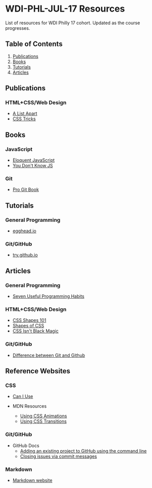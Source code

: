 # WDI-PHL-JUL-17 Resources

List of resources for WDI Philly 17 cohort. Updated as the course progresses. 

## Table of Contents

1. [Publications](#publications)
2. [Books](#books)
3. [Tutorials](#tutorials)
4. [Articles](#articles)

## Publications

### HTML+CSS/Web Design

- [A List Apart](https://alistapart.com)
- [CSS Tricks](https://css-tricks.com)

## Books

### JavaScript

- [Eloquent JavaScript](http://eloquentjavascript.net/)
- [You Don't Know JS](https://maximdenisov.gitbooks.io/you-don-t-know-js/content/)

### Git

- [Pro Git Book](https://git-scm.com/book/en/v2)

## Tutorials

### General Programming

- [egghead.io](https://egghead.io)

### Git/GitHub

- [try.github.io](https://try.github.io/levels/1/challenges/1)

## Articles

### General Programming

- [Seven Useful Programming Habits](http://binarforge.com/blog/seven-useful-programming-habits)

### HTML+CSS/Web Design

- [CSS Shapes 101](https://alistapart.com/article/css-shapes-101)
- [Shapes of CSS](https://css-tricks.com/examples/ShapesOfCSS/)
- [CSS Isn't Black Magic](https://medium.freecodecamp.org/its-not-dark-magic-pulling-back-the-curtains-from-your-stylesheets-c8d677fa21b2)

### Git/GitHub

- [Difference between Git and Github](https://stackoverflow.com/questions/13321556/difference-between-git-and-github)

## Reference Websites

### CSS

- [Can I Use](http://caniuse.com/)

- MDN Resources
	- [Using CSS Animations](https://developer.mozilla.org/en-US/docs/Web/CSS/CSS_Animations/Using_CSS_animations)
	- [Using CSS Transitions](https://developer.mozilla.org/en-US/docs/Web/CSS/CSS_Transitions/Using_CSS_transitions)

### Git/GitHub

- GitHub Docs
	- [Adding an existing project to GitHub using the command line](https://help.github.com/articles/adding-an-existing-project-to-github-using-the-command-line/)
	- [Closing issues via commit messages](https://help.github.com/articles/closing-issues-via-commit-messages/)

### Markdown

- [Markdown website](https://daringfireball.net/projects/markdown/syntax)

